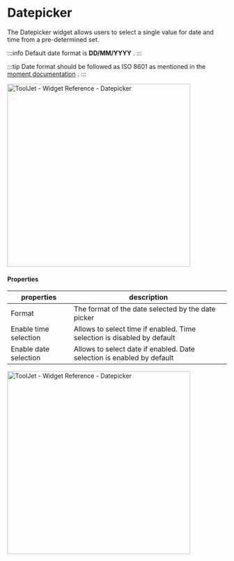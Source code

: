 # Datepicker

The Datepicker widget allows users to select a single value for date and time from a pre-determined set.

:::info
Default date format is **DD/MM/YYYY** .
:::

:::tip
Date format should be followed as ISO 8601 as mentioned in the [moment documentation](https://momentjs.com/docs/) .
:::

<img class="screenshot-full" src="/img/widgets/datepicker/datepicker.gif" alt="ToolJet - Widget Reference - Datepicker" height="420"/>


#### Properties

| properties      | description |
| ----------- | ----------- |
| Format | The format of the date selected by the date picker |
| Enable time selection | Allows to select time if enabled. Time selection is disabled by default |
| Enable date selection | Allows to select date if enabled. Date selection is enabled by default  |


<img class="screenshot-full" src="/img/widgets/datepicker/datepicker-format.gif" alt="ToolJet - Widget Reference - Datepicker" height="420"/>